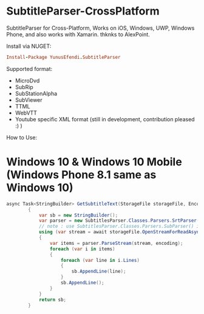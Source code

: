 # SubtitleParser-CrossPlatform
SubtitleParser for Cross-Platform, Works on iOS, Windows, UWP, Windows Phone, and also works with Xamarin.
thknks to AlexPoint.

Install via NUGET:
```ruby
Install-Package YunusEfendi.SubtitleParser
```

Supported format:
- MicroDvd
- SubRip
- SubStationAlpha
- SubViewer
- TTML
- WebVTT
- Youtube specific XML format (still in development, contribution pleased :) )

How to Use:
# Windows 10 & Windows 10 Mobile (Windows Phone 8.1 same as Windows 10)
```csharp
async Task<StringBuilder> GetSubtitleText(StorageFile storageFile, Encoding encoding)
        {
            var sb = new StringBuilder();
            var parser = new SubtitlesParser.Classes.Parsers.SrtParser();
            // note : use SubtitlesParser.Classes.Parsers.SubParser() if you don't specift the format
            using (var stream = await storageFile.OpenStreamForReadAsync())
            {
                var items = parser.ParseStream(stream, encoding);
                foreach (var i in items)
                {
                    foreach (var line in i.Lines)
                    {
                        sb.AppendLine(line);
                    }
                    sb.AppendLine();
                }
            }
            return sb;
        }
